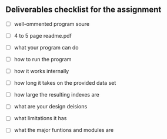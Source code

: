 ## Deliverables checklist for the assignment

- [ ] well-ommented program soure
- [ ] 4 to 5 page readme.pdf
- [ ] what your program can do
- [ ] how to run the program
- [ ] how it works internally
- [ ] how long it takes on the provided data set
- [ ] how large the resulting indexes are
- [ ] what are your design deisions
- [ ] what limitations it has
- [ ] what the major funtions and modules are

